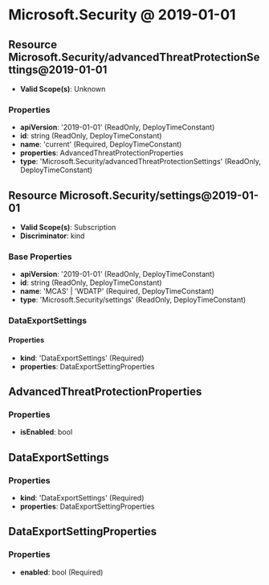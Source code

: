 # Microsoft.Security @ 2019-01-01

## Resource Microsoft.Security/advancedThreatProtectionSettings@2019-01-01
* **Valid Scope(s)**: Unknown
### Properties
* **apiVersion**: '2019-01-01' (ReadOnly, DeployTimeConstant)
* **id**: string (ReadOnly, DeployTimeConstant)
* **name**: 'current' (Required, DeployTimeConstant)
* **properties**: AdvancedThreatProtectionProperties
* **type**: 'Microsoft.Security/advancedThreatProtectionSettings' (ReadOnly, DeployTimeConstant)

## Resource Microsoft.Security/settings@2019-01-01
* **Valid Scope(s)**: Subscription
* **Discriminator**: kind

### Base Properties
* **apiVersion**: '2019-01-01' (ReadOnly, DeployTimeConstant)
* **id**: string (ReadOnly, DeployTimeConstant)
* **name**: 'MCAS' | 'WDATP' (Required, DeployTimeConstant)
* **type**: 'Microsoft.Security/settings' (ReadOnly, DeployTimeConstant)
### DataExportSettings
#### Properties
* **kind**: 'DataExportSettings' (Required)
* **properties**: DataExportSettingProperties


## AdvancedThreatProtectionProperties
### Properties
* **isEnabled**: bool

## DataExportSettings
### Properties
* **kind**: 'DataExportSettings' (Required)
* **properties**: DataExportSettingProperties

## DataExportSettingProperties
### Properties
* **enabled**: bool (Required)

